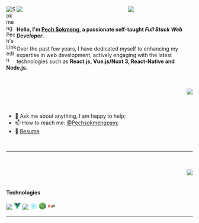 <div>
  
<div>
  <a href="https://www.linkedin.com/in/pechsokmeng">
    <img align="left" alt="Sokmeng Pech's LinkedIn" width="28px" src="https://raw.githubusercontent.com/PapirusDevelopmentTeam/papirus_icons/6bbbd5920d81c10bf92a22005fbcd81e9195a082/src/apps_linkedin.svg" />
  </a>
  <a href="https://github.com/antonkomarev/github-profile-views-counter">
      <img align="left" src="https://komarev.com/ghpvc/?username=sokmeng98&style=for-the-badge">
  </a>
</div>

<img align="right" src="https://i.pinimg.com/originals/91/d3/05/91d305ed89c3261b75d05514c81c9885.png" width="175" />
  
<br />
<br />

#### Hello, I'm [Pech Sokmeng](https://sokmeng.vercel.app), a passionate self-taught <i>Full Stack Web Developer</i>. 

Over the past few years, I have dedicated myself to enhancing my expertise in web development, actively engaging with the latest technologies such as **React.js, Vue.js/Nuxt 3, React-Native and Node.js.**
</div>

<br />
<br />

<div>

<!-- My GitHub's Stats -->

<img align="right" src="https://github-readme-stats.vercel.app/api?username=sokmeng98&show_icons=true&theme=radical&count_private=true" />


<br />
<br />
<br />

- 💬 Ask me about anything, I am happy to help;
- 📫 How to reach me: [@Pechsokmengpsm](mailto://pechsokmengpsm@gmail.com);
- 📝 [Resume](https://drive.google.com/file/d/1DuyjAbR7N1sHFaLlTPL6oP04S7UKmcCf/view?usp=sharing)

</div>

<br />

<hr />

<br />
<br />

<!-- Most Used Technology -->
<img align="right" src="https://github-readme-stats.vercel.app/api/top-langs/?username=sokmeng98&layout=compact&theme=radical" />

<br />
<br />

#### Technologies

<code><img height="20" src="https://raw.githubusercontent.com/nestjs/nestjs.com/master/img/logo-small.svg"></code>
<code><img height="20" src="https://raw.githubusercontent.com/github/explore/80688e429a7d4ef2fca1e82350fe8e3517d3494d/topics/vue/vue.png"></code>
<code><img height="20" src="https://d33wubrfki0l68.cloudfront.net/20979b327688c53075609a26ac66a25e4f59e8bb/96b62/logos/nuxt-emoji-white.png"></code>
<code><img height="20" src="https://raw.githubusercontent.com/github/explore/80688e429a7d4ef2fca1e82350fe8e3517d3494d/topics/react/react.png"></code>
<code><img height="20" src="https://raw.githubusercontent.com/github/explore/80688e429a7d4ef2fca1e82350fe8e3517d3494d/topics/nodejs/nodejs.png"></code>
<code><img height="20" src="https://raw.githubusercontent.com/github/explore/80688e429a7d4ef2fca1e82350fe8e3517d3494d/topics/git/git.png"></code>

<hr>

<br />
<!--
**ChrisLegaxy/ChrisLegaxy** is a ✨ _special_ ✨ repository because its `README.md` (this file) appears on your GitHub profile.
![ChrisLegaxy's Top Lang](https://github-readme-stats.vercel.app/api/top-langs/?username=chrislegaxy&layout=compact&theme=radical)
Here are some ideas to get you started:

- 🔭 I’m currently working on ...
- 🌱 I’m currently learning ...
- 👯 I’m looking to collaborate on ...
- 🤔 I’m looking for help with ...
- 💬 Ask me about ...
- 📫 How to reach me: ...
- 😄 Pronouns: ...
- ⚡ Fun fact: ...
